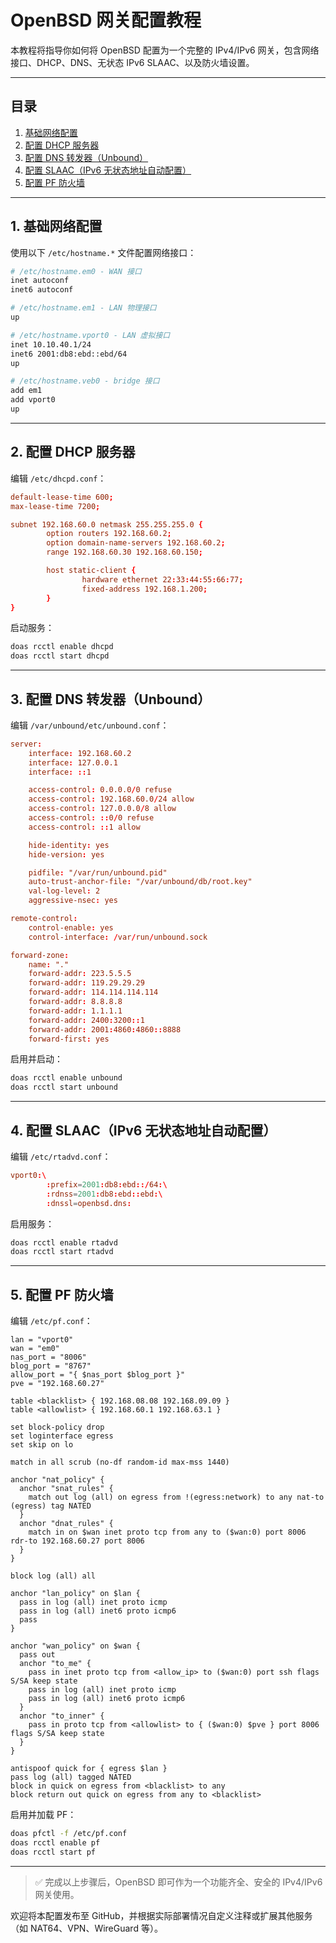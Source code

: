 # OpenBSD 网关配置教程

本教程将指导你如何将 OpenBSD 配置为一个完整的 IPv4/IPv6 网关，包含网络接口、DHCP、DNS、无状态 IPv6 SLAAC、以及防火墙设置。

---

## 目录

1. [基础网络配置](#1-基础网络配置)
2. [配置 DHCP 服务器](#2-配置-dhcp-服务器)
3. [配置 DNS 转发器（Unbound）](#3-配置-dns-转发器unbound)
4. [配置 SLAAC（IPv6 无状态地址自动配置）](#4-配置-slaacipv6-无状态地址自动配置)
5. [配置 PF 防火墙](#5-配置-pf-防火墙)

---

## 1. 基础网络配置

使用以下 `/etc/hostname.*` 文件配置网络接口：

```sh
# /etc/hostname.em0 - WAN 接口
inet autoconf
inet6 autoconf

# /etc/hostname.em1 - LAN 物理接口
up

# /etc/hostname.vport0 - LAN 虚拟接口
inet 10.10.40.1/24
inet6 2001:db8:ebd::ebd/64
up

# /etc/hostname.veb0 - bridge 接口
add em1
add vport0
up
```

---

## 2. 配置 DHCP 服务器

编辑 `/etc/dhcpd.conf`：

```conf
default-lease-time 600;
max-lease-time 7200;

subnet 192.168.60.0 netmask 255.255.255.0 {
        option routers 192.168.60.2;
        option domain-name-servers 192.168.60.2;
        range 192.168.60.30 192.168.60.150;

        host static-client {
                hardware ethernet 22:33:44:55:66:77;
                fixed-address 192.168.1.200;
        }
}
```

启动服务：

```sh
doas rcctl enable dhcpd
doas rcctl start dhcpd
```

---

## 3. 配置 DNS 转发器（Unbound）

编辑 `/var/unbound/etc/unbound.conf`：

```conf
server:
    interface: 192.168.60.2
    interface: 127.0.0.1
    interface: ::1

    access-control: 0.0.0.0/0 refuse
    access-control: 192.168.60.0/24 allow
    access-control: 127.0.0.0/8 allow
    access-control: ::0/0 refuse
    access-control: ::1 allow

    hide-identity: yes
    hide-version: yes

    pidfile: "/var/run/unbound.pid"
    auto-trust-anchor-file: "/var/unbound/db/root.key"
    val-log-level: 2
    aggressive-nsec: yes

remote-control:
    control-enable: yes
    control-interface: /var/run/unbound.sock

forward-zone:
    name: "."
    forward-addr: 223.5.5.5
    forward-addr: 119.29.29.29
    forward-addr: 114.114.114.114
    forward-addr: 8.8.8.8
    forward-addr: 1.1.1.1
    forward-addr: 2400:3200::1
    forward-addr: 2001:4860:4860::8888
    forward-first: yes
```

启用并启动：

```sh
doas rcctl enable unbound
doas rcctl start unbound
```

---

## 4. 配置 SLAAC（IPv6 无状态地址自动配置）

编辑 `/etc/rtadvd.conf`：

```conf
vport0:\
        :prefix=2001:db8:ebd::/64:\
        :rdnss=2001:db8:ebd::ebd:\
        :dnssl=openbsd.dns:
```

启用服务：

```sh
doas rcctl enable rtadvd
doas rcctl start rtadvd
```

---

## 5. 配置 PF 防火墙

编辑 `/etc/pf.conf`：

```pf
lan = "vport0"
wan = "em0"
nas_port = "8006"
blog_port = "8767"
allow_port = "{ $nas_port $blog_port }"
pve = "192.168.60.27"

table <blacklist> { 192.168.08.08 192.168.09.09 }
table <allowlist> { 192.168.60.1 192.168.63.1 }

set block-policy drop
set loginterface egress
set skip on lo

match in all scrub (no-df random-id max-mss 1440)

anchor "nat_policy" {
  anchor "snat_rules" {
    match out log (all) on egress from !(egress:network) to any nat-to (egress) tag NATED
  }
  anchor "dnat_rules" {
    match in on $wan inet proto tcp from any to ($wan:0) port 8006 rdr-to 192.168.60.27 port 8006
  }
}

block log (all) all

anchor "lan_policy" on $lan {
  pass in log (all) inet proto icmp
  pass in log (all) inet6 proto icmp6
  pass
}

anchor "wan_policy" on $wan {
  pass out
  anchor "to_me" {
    pass in inet proto tcp from <allow_ip> to ($wan:0) port ssh flags S/SA keep state
    pass in log (all) inet proto icmp
    pass in log (all) inet6 proto icmp6
  }
  anchor "to_inner" {
    pass in proto tcp from <allowlist> to { ($wan:0) $pve } port 8006 flags S/SA keep state
  }
}

antispoof quick for { egress $lan }
pass log (all) tagged NATED
block in quick on egress from <blacklist> to any
block return out quick on egress from any to <blacklist>
```

启用并加载 PF：

```sh
doas pfctl -f /etc/pf.conf
doas rcctl enable pf
doas rcctl start pf
```

---

> ✅ 完成以上步骤后，OpenBSD 即可作为一个功能齐全、安全的 IPv4/IPv6 网关使用。

欢迎将本配置发布至 GitHub，并根据实际部署情况自定义注释或扩展其他服务（如 NAT64、VPN、WireGuard 等）。
